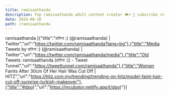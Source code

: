 ```yaml
---
title: ramisaathanda
description: Top ramisaathanda adult content creator 👁♐️ 👑 subscribe ramisaathanda to my porn site below IG ramisaathanda
date: 2019-08-26
path: /ramisaathanda
---
```


ramisaathanda
[{"title":"রামিসা :) (@ramisaathanda) | Twitter","url":"https://twitter.com/ramisaathanda?lang=bg"},{"title":"Media Tweets by রামিসা :) (@ramisaathanda) | Twitter","url":"https://twitter.com/ramisaathanda/media"},{"title":"Old Tweets: ramisaathanda (রামিসা :)) - Tweet Tunnel","url":"https://tweettunnel.com/ramisaathanda"},{"title":"Woman Faints After 30cm Of Her Hair Was Cut Off | HITZ","url":"https://hitz.com.my/trending/trending-on-hitz/model-faint-hair-cut-off-surprise-turkish-makeover"},{"title":"#dpo)","url":"https://incubator.netlify.app/t/dpo)"}]

